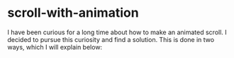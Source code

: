 # scroll-with-animation
I have been curious for a long time about how to make an animated scroll. I decided to pursue this curiosity and find a solution. This is done in two ways, which I will explain below:
